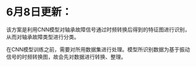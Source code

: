 # 6月8日更新：
该方案是利用CNN模型对轴承故障信号通过时频转换后得到的特征图进行识别，从而对轴承故障类型进行分类。

在CNN模型训练之前，需要对所用数据集进行处理。模型所识别数据为基于振动信号的时频转换图，故会先对数据进行转换、整理。

